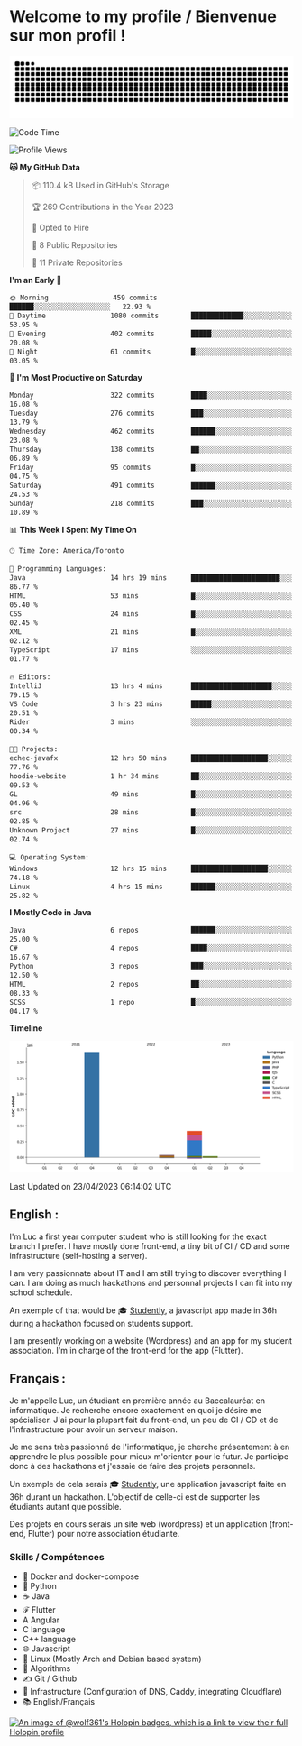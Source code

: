 # Welcome to my profile / Bienvenue sur mon profil !

![snake gif](https://github.com/wolf-361/wolf-361/blob/output/github-contribution-grid-snake.svg)

<!--START_SECTION:waka-->
![Code Time](http://img.shields.io/badge/Code%20Time-31%20hrs%2015%20mins-blue)

![Profile Views](http://img.shields.io/badge/Profile%20Views-0-blue)

**🐱 My GitHub Data** 

> 📦 110.4 kB Used in GitHub's Storage 
 > 
> 🏆 269 Contributions in the Year 2023
 > 
> 💼 Opted to Hire
 > 
> 📜 8 Public Repositories 
 > 
> 🔑 11 Private Repositories 
 > 
**I'm an Early 🐤** 

```text
🌞 Morning                459 commits         ██████░░░░░░░░░░░░░░░░░░░   22.93 % 
🌆 Daytime                1080 commits        █████████████░░░░░░░░░░░░   53.95 % 
🌃 Evening                402 commits         █████░░░░░░░░░░░░░░░░░░░░   20.08 % 
🌙 Night                  61 commits          █░░░░░░░░░░░░░░░░░░░░░░░░   03.05 % 
```
📅 **I'm Most Productive on Saturday** 

```text
Monday                   322 commits         ████░░░░░░░░░░░░░░░░░░░░░   16.08 % 
Tuesday                  276 commits         ███░░░░░░░░░░░░░░░░░░░░░░   13.79 % 
Wednesday                462 commits         ██████░░░░░░░░░░░░░░░░░░░   23.08 % 
Thursday                 138 commits         ██░░░░░░░░░░░░░░░░░░░░░░░   06.89 % 
Friday                   95 commits          █░░░░░░░░░░░░░░░░░░░░░░░░   04.75 % 
Saturday                 491 commits         ██████░░░░░░░░░░░░░░░░░░░   24.53 % 
Sunday                   218 commits         ███░░░░░░░░░░░░░░░░░░░░░░   10.89 % 
```


📊 **This Week I Spent My Time On** 

```text
🕑︎ Time Zone: America/Toronto

💬 Programming Languages: 
Java                     14 hrs 19 mins      ██████████████████████░░░   86.77 % 
HTML                     53 mins             █░░░░░░░░░░░░░░░░░░░░░░░░   05.40 % 
CSS                      24 mins             █░░░░░░░░░░░░░░░░░░░░░░░░   02.45 % 
XML                      21 mins             █░░░░░░░░░░░░░░░░░░░░░░░░   02.12 % 
TypeScript               17 mins             ░░░░░░░░░░░░░░░░░░░░░░░░░   01.77 % 

🔥 Editors: 
IntelliJ                 13 hrs 4 mins       ████████████████████░░░░░   79.15 % 
VS Code                  3 hrs 23 mins       █████░░░░░░░░░░░░░░░░░░░░   20.51 % 
Rider                    3 mins              ░░░░░░░░░░░░░░░░░░░░░░░░░   00.34 % 

🐱‍💻 Projects: 
echec-javafx             12 hrs 50 mins      ███████████████████░░░░░░   77.76 % 
hoodie-website           1 hr 34 mins        ██░░░░░░░░░░░░░░░░░░░░░░░   09.53 % 
GL                       49 mins             █░░░░░░░░░░░░░░░░░░░░░░░░   04.96 % 
src                      28 mins             █░░░░░░░░░░░░░░░░░░░░░░░░   02.85 % 
Unknown Project          27 mins             █░░░░░░░░░░░░░░░░░░░░░░░░   02.74 % 

💻 Operating System: 
Windows                  12 hrs 15 mins      ███████████████████░░░░░░   74.18 % 
Linux                    4 hrs 15 mins       ██████░░░░░░░░░░░░░░░░░░░   25.82 % 
```

**I Mostly Code in Java** 

```text
Java                     6 repos             ██████░░░░░░░░░░░░░░░░░░░   25.00 % 
C#                       4 repos             ████░░░░░░░░░░░░░░░░░░░░░   16.67 % 
Python                   3 repos             ███░░░░░░░░░░░░░░░░░░░░░░   12.50 % 
HTML                     2 repos             ██░░░░░░░░░░░░░░░░░░░░░░░   08.33 % 
SCSS                     1 repo              █░░░░░░░░░░░░░░░░░░░░░░░░   04.17 % 
```



**Timeline**

![Lines of Code chart](https://raw.githubusercontent.com/wolf-361/wolf-361/main/assets/bar_graph.png)


 Last Updated on 23/04/2023 06:14:02 UTC
<!--END_SECTION:waka-->

## English : 

I'm Luc a first year computer student who is still looking for the exact branch I prefer. I have mostly done front-end, a tiny bit of CI / CD and some infrastructure (self-hosting a server).

I am very passionnate about IT and I am still trying to discover everything I can. I am doing as much hackathons and personnal projects I can fit into my school schedule.

An exemple of that would be 🎓 [Studently](https://github.com/wolf-361/Studently-CodeJam12), a javascript app made in 36h during a hackathon focused on students support.

I am presently working on a website (Wordpress) and an app for my student association. I'm in charge of the front-end for the app (Flutter).

## Français :

Je m'appelle Luc, un étudiant en première année au Baccalauréat en informatique. Je recherche encore exactement en quoi je désire me spécialiser. J'ai pour la plupart fait du front-end, un peu de CI / CD et de l'infrastructure pour avoir un serveur maison.

Je me sens très passionné de l'informatique, je cherche présentement à en apprendre le plus possible pour mieux m'orienter pour le futur. Je participe donc à des hackathons et j'essaie de faire des projets personnels.

Un exemple de cela serais 🎓 [Studently](https://github.com/wolf-361/Studently-CodeJam12), une application javascript faite en 36h durant un hackathon. L'objectif de celle-ci est de supporter les étudiants autant que possible.

Des projets en cours serais un site web (wordpress) et un application (front-end, Flutter) pour notre association étudiante.

###  Skills / Compétences

* 🐋 Docker and docker-compose
* 🐍 Python
* ☕ Java
* ℱ Flutter
* A Angular
* C language
* C++ language
* 🌐 Javascript
* 🐧 Linux (Mostly Arch and Debian based system)
* 🧩 Algorithms
* ✍️ Git / Github
* 📜 Infrastructure (Configuration of DNS, Caddy, integrating Cloudflare)
* 📚 English/Français

[![An image of @wolf361's Holopin badges, which is a link to view their full Holopin profile](https://holopin.me/wolf361)](https://holopin.io/@wolf361)



